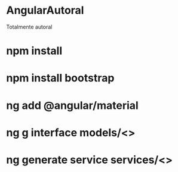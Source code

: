# AngularAutoral
Totalmente autoral 
# npm install
# npm install bootstrap
# ng add @angular/material
# ng g interface models/<>
# ng generate service  services/<>

